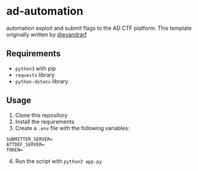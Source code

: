 # ad-automation

automation exploit and submit flags to the AD CTF platform.
This template originally written by [@evandrarf](https://github.com/evandrarf)

## Requirements 
- `python3` with pip
- `requests` library
- `python-dotenv` library

## Usage

1. Clone this repository
2. Install the requirements
3. Create a `.env` file with the following variables:
```
SUBMITTER_SERVER=
ATTDEF_SERVER=
TOKEN=
````
4. Run the script with `python3 app.py`
